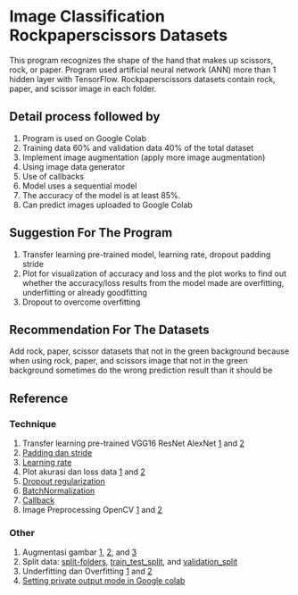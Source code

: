 # Image Classification Rockpaperscissors Datasets
This program recognizes the shape of the hand that makes up scissors, rock, or paper. Program used artificial neural network (ANN) more than 1 hidden layer with TensorFlow. Rockpaperscissors datasets contain rock, paper, and scissor image in each folder. 

## Detail process followed by
1. Program is used on Google Colab
2. Training data 60% and validation data 40% of the total dataset
3. Implement image augmentation (apply more image augmentation)
4. Using image data generator
5. Use of callbacks
6. Model uses a sequential model 
7. The accuracy of the model is at least 85%.
8. Can predict images uploaded to Google Colab

## Suggestion For The Program
1. Transfer learning pre-trained model, learning rate, dropout padding stride
2. Plot for visualization of accuracy and loss and the plot works to find out whether the accuracy/loss results from the model made are overfitting, underfitting or already goodfitting
3. Dropout to overcome overfitting

## Recommendation For The Datasets
Add rock, paper, scissor datasets that not in the green background because when using rock, paper, and scissors image that not in the green background sometimes do the wrong prediction result than it should be

## Reference
### Technique
1. Transfer learning pre-trained VGG16 ResNet AlexNet [1](https://pyimagesearch.com/2017/03/20/imagenet-vggnet-resnet-inception-xception-keras/) and [2](https://cv-tricks.com/cnn/understand-resnet-alexnet-vgg-inception/)
2. [Padding dan stride](https://machinelearningmastery.com/padding-and-stride-for-convolutional-neural-networks/)
3. [Learning rate](https://machinelearningmastery.com/understand-the-dynamics-of-learning-rate-on-deep-learning-neural-networks/)
4. Plot akurasi dan loss data [1](https://machinelearningmastery.com/display-deep-learning-model-training-history-in-keras/) and [2](https://www.tensorflow.org/tutorials/images/classification#visualize_the_model)
5. [Dropout regularization](https://machinelearningmastery.com/dropout-regularization-deep-learning-models-keras/)
6. [BatchNormalization](https://keras.io/api/layers/normalization_layers/batch_normalization/)
7. [Callback](https://keras.io/api/callbacks/)
8. Image Preprocessing OpenCV [1](https://docs.opencv.org/3.4/d1/dc5/tutorial_background_subtraction.html) and [2](https://www.programmersought.com/article/48501109629/)

### Other
1. Augmentasi gambar [1](https://www.kaggle.com/gimunu/data-augmentation-with-keras-into-cnn), [2](https://keras.io/api/preprocessing/image/), and [3](https://machinelearningmastery.com/how-to-configure-image-data-augmentation-when-training-deep-learning-neural-networks/)
2. Split data: [split-folders](https://pypi.org/project/split-folders/), [train_test_split](https://scikit-learn.org/stable/modules/generated/sklearn.model_selection.train_test_split.html), and [validation_split](https://keras.io/api/preprocessing/image/)
3. Underfitting dan Overfitting [1](https://machinelearningmastery.com/learning-curves-for-diagnosing-machine-learning-model-performance/) and [2](https://www.youtube.com/watch?v=u2TjZzNuly8.)
4. [Setting private output mode in Google colab](https://stackoverflow.com/questions/55194081/what-is-private-output-mode-in-google-colab)
